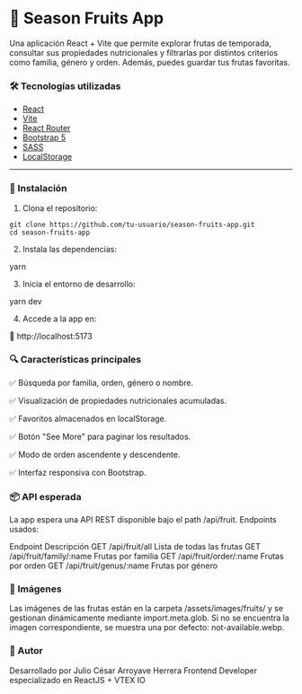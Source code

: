 # 🍓 Season Fruits App

Una aplicación React + Vite que permite explorar frutas de temporada, consultar sus propiedades nutricionales y filtrarlas por distintos criterios como familia, género y orden. Además, puedes guardar tus frutas favoritas.

### 🛠️ Tecnologías utilizadas

- [React](https://reactjs.org/)
- [Vite](https://vitejs.dev/)
- [React Router](https://reactrouter.com/)
- [Bootstrap 5](https://getbootstrap.com/)
- [SASS](https://sass-lang.com/)
- [LocalStorage](https://developer.mozilla.org/es/docs/Web/API/Window/localStorage)

---
### 🚀 Instalación

1. Clona el repositorio:

```
git clone https://github.com/tu-usuario/season-fruits-app.git
cd season-fruits-app
```

2. Instala las dependencias:

yarn


3. Inicia el entorno de desarrollo:

yarn dev

4. Accede a la app en:

📍 http://localhost:5173


### 🔍 Características principales

✅ Búsqueda por familia, orden, género o nombre.

✅ Visualización de propiedades nutricionales acumuladas.

✅ Favoritos almacenados en localStorage.

✅ Botón "See More" para paginar los resultados.

✅ Modo de orden ascendente y descendente.

✅ Interfaz responsiva con Bootstrap.

### 📦 API esperada

La app espera una API REST disponible bajo el path /api/fruit. Endpoints usados:

Endpoint	Descripción
GET /api/fruit/all	Lista de todas las frutas
GET /api/fruit/family/:name	Frutas por familia
GET /api/fruit/order/:name	Frutas por orden
GET /api/fruit/genus/:name	Frutas por género

### 🌄 Imágenes

Las imágenes de las frutas están en la carpeta /assets/images/fruits/ y se gestionan dinámicamente mediante import.meta.glob. Si no se encuentra la imagen correspondiente, se muestra una por defecto: not-available.webp.

### 🧠 Autor
Desarrollado por Julio César Arroyave Herrera
Frontend Developer especializado en ReactJS + VTEX IO
